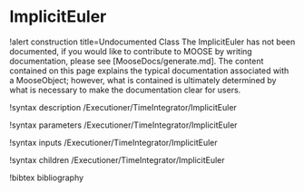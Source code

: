 <!-- MOOSE Documentation Stub: Remove this when content is added. -->

# ImplicitEuler

!alert construction title=Undocumented Class
The ImplicitEuler has not been documented, if you would like to contribute to MOOSE by
writing documentation, please see [MooseDocs/generate.md]. The content contained on this page explains
the typical documentation associated with a MooseObject; however, what is contained is ultimately
determined by what is necessary to make the documentation clear for users.

!syntax description /Executioner/TimeIntegrator/ImplicitEuler

!syntax parameters /Executioner/TimeIntegrator/ImplicitEuler

!syntax inputs /Executioner/TimeIntegrator/ImplicitEuler

!syntax children /Executioner/TimeIntegrator/ImplicitEuler

!bibtex bibliography
